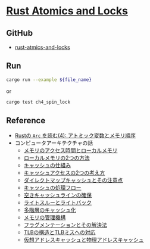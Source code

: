 # [Rust Atomics and Locks](https://marabos.nl/atomics/)

## GitHub

- [rust-atmics-and-locks](https://github.com/m-ou-se/rust-atomics-and-locks)

## Run

```bash
cargo run --example ${file_name}
```

or

```bash
cargo test ch4_spin_lock
```

## Reference

- [Rustの `Arc` を読む(4): アトミック変数とメモリ順序](https://qiita.com/qnighy/items/b3b728adf5e4a3f1a841)
- コンピュータアーキテクチャの話
  - [メモリのアクセス時間とローカルメモリ](https://news.mynavi.jp/techplus/article/architecture-135/)
  - [ローカルメモリの2つの方法](https://news.mynavi.jp/techplus/article/architecture-136/)
  - [キャッシュの仕組み](https://news.mynavi.jp/techplus/article/architecture-137/)
  - [キャッシュアクセスの2つの考え方](https://news.mynavi.jp/techplus/article/architecture-138/)
  - [ダイレクトマップキャッシュとその注意点](https://news.mynavi.jp/techplus/article/architecture-139/)
  - [キャッシュの処理フロー](https://news.mynavi.jp/techplus/article/architecture-140/)
  - [空きキャッシュラインの確保](https://news.mynavi.jp/techplus/article/architecture-141/)
  - [ライトスルーとライトバック](https://news.mynavi.jp/techplus/article/architecture-142/)
  - [多階層のキャッシュ化](https://news.mynavi.jp/techplus/article/architecture-143/)
  - [メモリの管理機構](https://news.mynavi.jp/techplus/article/architecture-144/)
  - [フラグメンテーションとその解決法](https://news.mynavi.jp/techplus/article/architecture-145/)
  - [TLBの構造とTLBミスへの対応](https://news.mynavi.jp/techplus/article/architecture-146/)
  - [仮想アドレスキャッシュと物理アドレスキャッシュ](https://news.mynavi.jp/techplus/article/architecture-147/)
